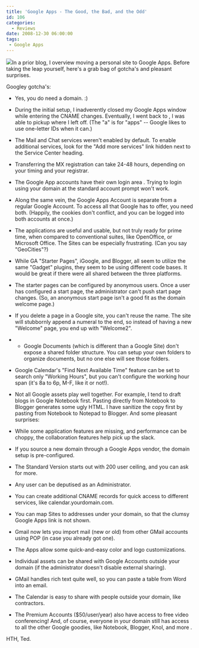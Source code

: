 ```yaml
---
title: 'Google Apps - The Good, the Bad, and the Odd'
id: 106
categories:
  - Reviews
date: 2008-12-30 06:00:00
tags:
 - Google Apps
---
```


[![](https://tedhusted.files.wordpress.com/2008/12/20915-googleyeyes.png)](http://google.com/a/)In a prior blog, I overview moving a personal site to Google Apps. Before taking the leap yourself, here's a grab bag of gotcha's and pleasant surprises.

Googley gotcha's:

*   Yes, you do need a domain. :)
*   During the initial setup, I inadverently closed my Google Apps window while entering the CNAME changes. Eventually, I went back to , I was able to pickup where I left off. (The "a" is for "apps" -- Google likes to use one-letter IDs when it can.)
*   The Mail and Chat services weren't enabled by default. To enable additional services, look for the "Add more services" link hidden next to the Service Center heading.
*   Transferring the MX registration can take 24-48 hours, depending on your timing and your registrar.
*   The Google App accounts have their own login area . Trying to login using your domain at the standard account prompt won't work.
*   Along the same vein, the Google Apps Account is separate from a regular Google Account. To access all that Google has to offer, you need both. (Happily, the cookies don't conflict, and you can be logged into both accounts at once.)
*   The applications are useful and usable, but not truly ready for prime time, when compared to conventional suites, like OpenOffice, or Microsoft Office. The Sites can be especially frustrating. (Can you say "GeoCities"?)
*   While GA "Starter Pages", iGoogle, and Blogger, all seem to utilize the same "Gadget" plugins, they seem to be using different code bases. It would be great if there were all shared between the three platforms.
*   The starter pages can be configured by anonymous users. Once a user has configured a start page, the administrator can't push start page changes. (So, an anonymous start page isn't a good fit as the domain welcome page.)
*   If you delete a page in a Google site, you can't reuse the name. The site will stubbornly append a numeral to the end, so instead of having a new "Welcome" page, you end up with "Welcome2".
*   * Google Documents (which is different than a Google Site) don't expose a shared folder structure. You can setup your own folders to organize documents, but no one else will see those folders.
*   Google Calendar's "Find Next Available Time" feature can be set to search only "Working Hours", but you can't configure the working hour span (it's 8a to 6p, M-F, like it or not!).
*   Not all Google assets play well together. For example, I tend to draft blogs in Google Notebook first. Pasting directly from Notebook to Blogger generates some ugly HTML. I have sanitize the copy first by pasting from Notebook to Notepad to Blogger.
And some pleasant surprises:

*   While some application features are missing, and performance can be choppy, the collaboration features help pick up the slack.
*   If you source a new domain through a Google Apps vendor, the domain setup is pre-configured.
*   The Standard Version starts out with 200 user ceiling, and you can ask for more.
*   Any user can be deputised as an Administrator.
*   You can create additional CNAME records for quick access to different services, like calendar.yourdomain.com.
*   You can map Sites to addresses under your domain, so that the clumsy Google Apps link is not shown.
*   Gmail now lets you import mail (new or old) from other GMail accounts using POP (in case you already got one).
*   The Apps allow some quick-and-easy color and logo customiizations.
*   Individual assets can be shared with Google Accounts outside your domain (if the administrator doesn't disable external sharing).
*   GMail handles rich text quite well, so you can paste a table from Word into an email.
*   The Calendar is easy to share with people outside your domain, like contractors.
*   The Premium Accounts ($50/user/year) also have access to free video conferencing!
And, of course, everyone in your domain still has access to all the other Google goodies, like Notebook, Blogger, Knol, and more .

HTH, Ted.